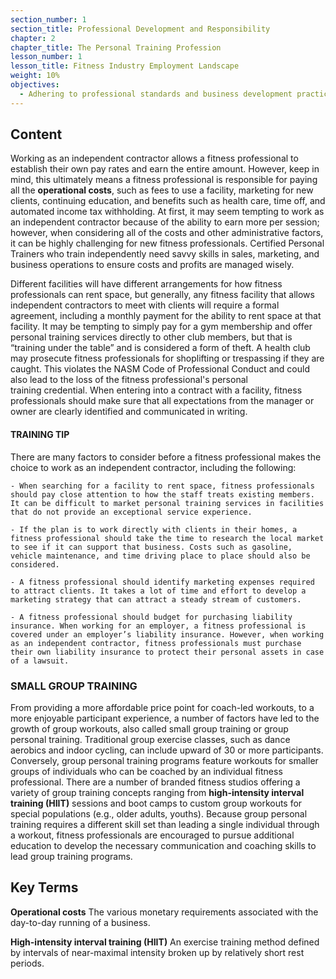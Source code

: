 ```yaml
---
section_number: 1
section_title: Professional Development and Responsibility
chapter: 2
chapter_title: The Personal Training Profession
lesson_number: 1
lesson_title: Fitness Industry Employment Landscape
weight: 10%
objectives:
  - Adhering to professional standards and business development practices.
---
```


## Content
Working as an independent contractor allows a fitness professional to establish their own pay rates and earn the entire amount. However, keep in mind, this ultimately means a fitness professional is responsible for paying all the **operational costs**, such as fees to use a facility, marketing for new clients, continuing education, and benefits such as health care, time off, and automated income tax withholding. At first, it may seem tempting to work as an independent contractor because of the ability to earn more per session; however, when considering all of the costs and other administrative factors, it can be highly challenging for new fitness professionals. Certified Personal Trainers who train independently need savvy skills in sales, marketing, and business operations to ensure costs and profits are managed wisely.

Different facilities will have different arrangements for how fitness professionals can rent space, but generally, any fitness facility that allows independent contractors to meet with clients will require a formal agreement, including a monthly payment for the ability to rent space at that facility. It may be tempting to simply pay for a gym membership and offer personal training services directly to other club members, but that is “training under the table” and is considered a form of theft. A health club may prosecute fitness professionals for shoplifting or trespassing if they are caught. This violates the NASM Code of Professional Conduct and could also lead to the loss of the fitness professional's personal training credential. When entering into a contract with a facility, fitness professionals should make sure that all expectations from the manager or owner are clearly identified and communicated in writing.

#### TRAINING TIP

There are many factors to consider before a fitness professional makes the choice to work as an independent contractor, including the following:

	- When searching for a facility to rent space, fitness professionals should pay close attention to how the staff treats existing members. It can be difficult to market personal training services in facilities that do not provide an exceptional service experience.

	- If the plan is to work directly with clients in their homes, a fitness professional should take the time to research the local market to see if it can support that business. Costs such as gasoline, vehicle maintenance, and time driving place to place should also be considered.

	- A fitness professional should identify marketing expenses required to attract clients. It takes a lot of time and effort to develop a marketing strategy that can attract a steady stream of customers.

	- A fitness professional should budget for purchasing liability insurance. When working for an employer, a fitness professional is covered under an employer’s liability insurance. However, when working as an independent contractor, fitness professionals must purchase their own liability insurance to protect their personal assets in case of a lawsuit.

### SMALL GROUP TRAINING

From providing a more affordable price point for coach-led workouts, to a more enjoyable participant experience, a number of factors have led to the growth of group workouts, also called small group training or group personal training. Traditional group exercise classes, such as dance aerobics and indoor cycling, can include upward of 30 or more participants. Conversely, group personal training programs feature workouts for smaller groups of individuals who can be coached by an individual fitness professional. There are a number of branded fitness studios offering a variety of group training concepts ranging from **high-intensity interval training (HIIT)** sessions and boot camps to custom group workouts for special populations (e.g., older adults, youths). Because group personal training requires a different skill set than leading a single individual through a workout, fitness professionals are encouraged to pursue additional education to develop the necessary communication and coaching skills to lead group training programs.

## Key Terms

**Operational costs**
The various monetary requirements associated with the day-to-day running of a business.

**High-intensity interval training (HIIT)**
An exercise training method defined by intervals of near-maximal intensity broken up by relatively short rest periods.